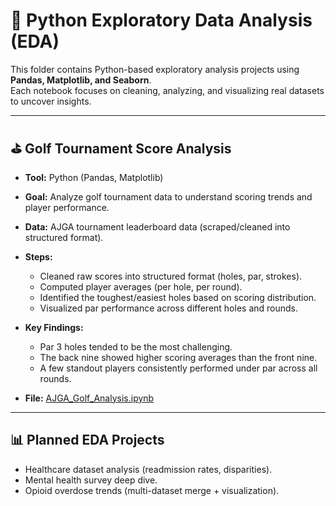 # 🐍 Python Exploratory Data Analysis (EDA)

This folder contains Python-based exploratory analysis projects using **Pandas, Matplotlib, and Seaborn**.  
Each notebook focuses on cleaning, analyzing, and visualizing real datasets to uncover insights.

---

## ⛳ Golf Tournament Score Analysis
- **Tool:** Python (Pandas, Matplotlib)
- **Goal:** Analyze golf tournament data to understand scoring trends and player performance.  
- **Data:** AJGA tournament leaderboard data (scraped/cleaned into structured format).  
- **Steps:**  
  - Cleaned raw scores into structured format (holes, par, strokes).  
  - Computed player averages (per hole, per round).  
  - Identified the toughest/easiest holes based on scoring distribution.  
  - Visualized par performance across different holes and rounds.  

- **Key Findings:**  
  - Par 3 holes tended to be the most challenging.  
  - The back nine showed higher scoring averages than the front nine.  
  - A few standout players consistently performed under par across all rounds.  

- **File:** [AJGA_Golf_Analysis.ipynb](./AJGA_Golf_Analysis.ipynb)

---

## 📊 Planned EDA Projects
- Healthcare dataset analysis (readmission rates, disparities).  
- Mental health survey deep dive.  
- Opioid overdose trends (multi-dataset merge + visualization).  

